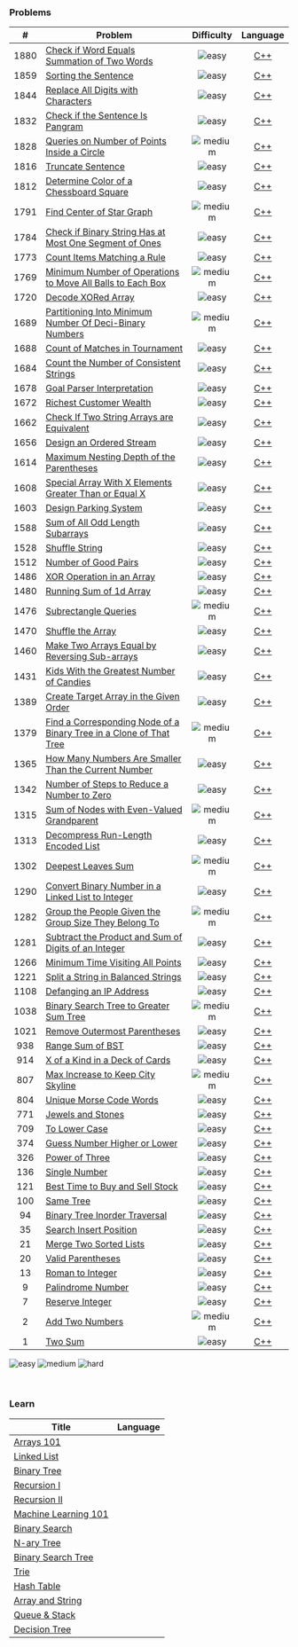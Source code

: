 ### Problems
| # | Problem | Difficulty | Language |
|:-:|-|:-:|:-:|
|1880|[Check if Word Equals Summation of Two Words](https://leetcode.com/problems/check-if-word-equals-summation-of-two-words)| ![easy](https://img.shields.io/badge/-easy-brightgreen?style=for-the-badge) | [C++](https://github.com/Knabin/LeetCode/blob/master/1801_1900/1880_check-if-word-equals-summation-of-two-words.cpp) |
|1859|[Sorting the Sentence](https://leetcode.com/problems/sorting-the-sentence)| ![easy](https://img.shields.io/badge/-easy-brightgreen?style=for-the-badge) | [C++](https://github.com/Knabin/LeetCode/blob/master/1801_1900/1859_sorting-the-sentence.cpp) |
|1844|[Replace All Digits with Characters](https://leetcode.com/problems/replace-all-digits-with-characters)| ![easy](https://img.shields.io/badge/-easy-brightgreen?style=for-the-badge) | [C++](https://github.com/Knabin/LeetCode/blob/master/1801_1900/1844_replace-all-digits-with-characters.cpp) |
|1832|[Check if the Sentence Is Pangram](https://leetcode.com/problems/check-if-the-sentence-is-pangram)| ![easy](https://img.shields.io/badge/-easy-brightgreen?style=for-the-badge) | [C++](https://github.com/Knabin/LeetCode/blob/master/1801_1900/1832_check-if-the-sentence-is-pangram.cpp) |
|1828|[Queries on Number of Points Inside a Circle](https://leetcode.com/problems/queries-on-number-of-points-inside-a-circle)| ![medium](https://img.shields.io/badge/-medium-orange?style=for-the-badge) | [C++](https://github.com/Knabin/LeetCode/blob/master/1801_1900/1828_queries-on-number-of-points-inside-a-circle.cpp) |
|1816|[Truncate Sentence](https://leetcode.com/problems/truncate-sentence)| ![easy](https://img.shields.io/badge/-easy-brightgreen?style=for-the-badge) | [C++](https://github.com/Knabin/LeetCode/blob/master/1801_1900/1816_truncate-sentence.cpp) |
|1812|[Determine Color of a Chessboard Square](https://leetcode.com/problems/determine-color-of-a-chessboard-square)| ![easy](https://img.shields.io/badge/-easy-brightgreen?style=for-the-badge) | [C++](https://github.com/Knabin/LeetCode/blob/master/1801_1900/1812_determine-color-of-a-chessboard-square.cpp) |
|1791|[Find Center of Star Graph](https://leetcode.com/problems/find-center-of-star-graph)| ![medium](https://img.shields.io/badge/-medium-orange?style=for-the-badge) | [C++](https://github.com/Knabin/LeetCode/blob/master/1701_1800/1791_find-center-of-star-graph.cpp) |
|1784|[Check if Binary String Has at Most One Segment of Ones](https://leetcode.com/problems/check-if-binary-string-has-at-most-one-segment-of-ones)| ![easy](https://img.shields.io/badge/-easy-brightgreen?style=for-the-badge) | [C++](https://github.com/Knabin/LeetCode/blob/master/1701_1800/1784_check-if-binary-string-has-at-most-one-segment-of-ones.cpp) |
|1773|[Count Items Matching a Rule](https://leetcode.com/problems/count-items-matching-a-rule)| ![easy](https://img.shields.io/badge/-easy-brightgreen?style=for-the-badge) | [C++](https://github.com/Knabin/LeetCode/blob/master/1701_1800/1773_count-items-matching-a-rule.cpp) |
|1769|[Minimum Number of Operations to Move All Balls to Each Box](https://leetcode.com/problems/minimum-number-of-operations-to-move-all-balls-to-each-box)| ![medium](https://img.shields.io/badge/-medium-orange?style=for-the-badge) | [C++](https://github.com/Knabin/LeetCode/blob/master/1701_1800/1769_minimum-number-of-operations-to-move-all-balls-to-each-box.cpp) |
|1720|[Decode XORed Array](https://leetcode.com/problems/decode-xored-array)| ![easy](https://img.shields.io/badge/-easy-brightgreen?style=for-the-badge) | [C++](https://github.com/Knabin/LeetCode/blob/master/1701_1800/1720_decode-xored-array.cpp) |
|1689|[Partitioning Into Minimum Number Of Deci-Binary Numbers](https://leetcode.com/problems/partitioning-into-minimum-number-of-deci-binary-numbers)| ![medium](https://img.shields.io/badge/-medium-orange?style=for-the-badge) | [C++](https://github.com/Knabin/LeetCode/blob/master/1601_1700/1689_partitioning-into-minimum-number-of-deci-binary-numbers.cpp) |
|1688|[Count of Matches in Tournament](https://leetcode.com/problems/count-of-matches-in-tournament)| ![easy](https://img.shields.io/badge/-easy-brightgreen?style=for-the-badge) | [C++](https://github.com/Knabin/LeetCode/blob/master/1601_1700/1688_count-of-matches-in-tournament.cpp) |
|1684|[Count the Number of Consistent Strings](https://leetcode.com/problems/count-the-number-of-consistent-strings)| ![easy](https://img.shields.io/badge/-easy-brightgreen?style=for-the-badge) | [C++](https://github.com/Knabin/LeetCode/blob/master/1601_1700/1684_count-the-number-of-consistent-strings.cpp) |
|1678|[Goal Parser Interpretation](https://leetcode.com/problems/goal-parser-interpretation)| ![easy](https://img.shields.io/badge/-easy-brightgreen?style=for-the-badge) | [C++](https://github.com/Knabin/LeetCode/blob/master/1601_1700/1678_goal-parser-interpretation.cpp) |
|1672|[Richest Customer Wealth](https://leetcode.com/problems/richest-customer-wealth)| ![easy](https://img.shields.io/badge/-easy-brightgreen?style=for-the-badge) | [C++](https://github.com/Knabin/LeetCode/blob/master/1601_1700/1672_richest-customer-wealth.cpp) |
|1662|[Check If Two String Arrays are Equivalent](https://leetcode.com/problems/check-if-two-string-arrays-are-equivalent)| ![easy](https://img.shields.io/badge/-easy-brightgreen?style=for-the-badge) | [C++](https://github.com/Knabin/LeetCode/blob/master/1601_1700/1662_check-if-two-string-arrays-are-equivalent.cpp) |
|1656|[Design an Ordered Stream](https://leetcode.com/problems/design-an-ordered-stream)| ![easy](https://img.shields.io/badge/-easy-brightgreen?style=for-the-badge) | [C++](https://github.com/Knabin/LeetCode/blob/master/1601_1700/1656_design-an-ordered-stream.cpp) |
|1614|[Maximum Nesting Depth of the Parentheses](https://leetcode.com/problems/maximum-nesting-depth-of-the-parentheses)| ![easy](https://img.shields.io/badge/-easy-brightgreen?style=for-the-badge) | [C++](https://github.com/Knabin/LeetCode/blob/master/1601_1700/1614_maximum-nesting-depth-of-the-parentheses.cpp) |
|1608|[Special Array With X Elements Greater Than or Equal X](https://leetcode.com/problems/special-array-with-x-elements-greater-than-or-equal-x)| ![easy](https://img.shields.io/badge/-easy-brightgreen?style=for-the-badge) | [C++](https://github.com/Knabin/LeetCode/blob/master/1601_1700/1608_special-array-with-x-elements-greater-than-or-equal-x.cpp) |
|1603|[Design Parking System](https://leetcode.com/problems/design-parking-system)| ![easy](https://img.shields.io/badge/-easy-brightgreen?style=for-the-badge) | [C++](https://github.com/Knabin/LeetCode/blob/master/1601_1700/1603_design-parking-system.cpp) |
|1588|[Sum of All Odd Length Subarrays](https://leetcode.com/problems/sum-of-all-odd-length-subarrays)| ![easy](https://img.shields.io/badge/-easy-brightgreen?style=for-the-badge) | [C++](https://github.com/Knabin/LeetCode/blob/master/1501_1600/1588_sum-of-all-odd-length-subarrays.cpp) |
|1528|[Shuffle String](https://leetcode.com/problems/shuffle-string)| ![easy](https://img.shields.io/badge/-easy-brightgreen?style=for-the-badge) | [C++](https://github.com/Knabin/LeetCode/blob/master/1501_1600/1528_shuffle-string.cpp) |
|1512|[Number of Good Pairs](https://leetcode.com/problems/number-of-good-pairs)| ![easy](https://img.shields.io/badge/-easy-brightgreen?style=for-the-badge) | [C++](https://github.com/Knabin/LeetCode/blob/master/1501_1600/1512_number-of-good-pairs.cpp) |
|1486|[XOR Operation in an Array](https://leetcode.com/problems/xor-operation-in-an-array)| ![easy](https://img.shields.io/badge/-easy-brightgreen?style=for-the-badge) | [C++](https://github.com/Knabin/LeetCode/blob/master/1401_1500/1486_xor-operation-in-an-array.cpp) |
|1480|[Running Sum of 1d Array](https://leetcode.com/problems/running-sum-of-1d-array)| ![easy](https://img.shields.io/badge/-easy-brightgreen?style=for-the-badge) | [C++](https://github.com/Knabin/LeetCode/blob/master/1401_1500/1480_running-sum-of-1d-array.cpp) |
|1476|[Subrectangle Queries](https://leetcode.com/problems/subrectangle-queries)| ![medium](https://img.shields.io/badge/-medium-orange?style=for-the-badge) | [C++](https://github.com/Knabin/LeetCode/blob/master/1401_1500/1476_subrectangle-queries.cpp) |
|1470|[Shuffle the Array](https://leetcode.com/problems/shuffle-the-array)| ![easy](https://img.shields.io/badge/-easy-brightgreen?style=for-the-badge) | [C++](https://github.com/Knabin/LeetCode/blob/master/1401_1500/1470_shuffle-the-array.cpp) |
|1460|[Make Two Arrays Equal by Reversing Sub-arrays](https://leetcode.com/problems/make-two-arrays-equal-by-reversing-sub-arrays)| ![easy](https://img.shields.io/badge/-easy-brightgreen?style=for-the-badge) | [C++](https://github.com/Knabin/LeetCode/blob/master/1401_1500/1460_make-two-arrays-equal-by-reversing-sub-arrays.cpp) |
|1431|[Kids With the Greatest Number of Candies](https://leetcode.com/problems/kids-with-the-greatest-number-of-candies)| ![easy](https://img.shields.io/badge/-easy-brightgreen?style=for-the-badge) | [C++](https://github.com/Knabin/LeetCode/blob/master/1401_1500/1431_kids-with-the-greatest-number-of-candies.cpp) |
|1389|[Create Target Array in the Given Order](https://leetcode.com/problems/create-target-array-in-the-given-order)| ![easy](https://img.shields.io/badge/-easy-brightgreen?style=for-the-badge) | [C++](https://github.com/Knabin/LeetCode/blob/master/1301_1400/1389_create-target-array-in-the-given-order.cpp) |
|1379|[Find a Corresponding Node of a Binary Tree in a Clone of That Tree](https://leetcode.com/problems/find-a-corresponding-node-of-a-binary-tree-in-a-clone-of-that-tree)| ![medium](https://img.shields.io/badge/-medium-orange?style=for-the-badge) | [C++](https://github.com/Knabin/LeetCode/blob/master/1301_1400/1379_find-a-corresponding-node-of-a-binary-tree-in-a-clone-of-that-tree.cpp) |
|1365|[How Many Numbers Are Smaller Than the Current Number](https://leetcode.com/problems/how-many-numbers-are-smaller-than-the-current-number)| ![easy](https://img.shields.io/badge/-easy-brightgreen?style=for-the-badge) | [C++](https://github.com/Knabin/LeetCode/blob/master/1301_1400/1365_how-many-numbers-are-smaller-than-the-current-number.cpp) |
|1342|[Number of Steps to Reduce a Number to Zero](https://leetcode.com/problems/number-of-steps-to-reduce-a-number-to-zero)| ![easy](https://img.shields.io/badge/-easy-brightgreen?style=for-the-badge) | [C++](https://github.com/Knabin/LeetCode/blob/master/1301_1400/1342_number-of-steps-to-reduce-a-number-to-zero.cpp) |
|1315|[Sum of Nodes with Even-Valued Grandparent](https://leetcode.com/problems/sum-of-nodes-with-even-valued-grandparent)| ![medium](https://img.shields.io/badge/-medium-orange?style=for-the-badge) | [C++](https://github.com/Knabin/LeetCode/blob/master/1301_1400/1315_sum-of-nodes-with-even-valued-grandparent.cpp) |
|1313|[Decompress Run-Length Encoded List](https://leetcode.com/problems/decompress-run-length-encoded-list)| ![easy](https://img.shields.io/badge/-easy-brightgreen?style=for-the-badge) | [C++](https://github.com/Knabin/LeetCode/blob/master/1301_1400/1313_decompress-run-length-encoded-list.cpp) |
|1302|[Deepest Leaves Sum](https://leetcode.com/problems/deepest-leaves-sum)| ![medium](https://img.shields.io/badge/-medium-orange?style=for-the-badge) | [C++](https://github.com/Knabin/LeetCode/blob/master/1301_1400/1302_deepest-leaves-sum.cpp) |
|1290|[Convert Binary Number in a Linked List to Integer](https://leetcode.com/problems/convert-binary-number-in-a-linked-list-to-integer)| ![easy](https://img.shields.io/badge/-easy-brightgreen?style=for-the-badge) | [C++](https://github.com/Knabin/LeetCode/blob/master/1201_1300/1290_convert-binary-number-in-a-linked-list-to-integer.cpp) |
|1282|[Group the People Given the Group Size They Belong To](https://leetcode.com/problems/group-the-people-given-the-group-size-they-belong-to)| ![medium](https://img.shields.io/badge/-medium-orange?style=for-the-badge) | [C++](https://github.com/Knabin/LeetCode/blob/master/1201_1300/1282_group-the-people-given-the-group-size-they-belong-to.cpp) |
|1281|[Subtract the Product and Sum of Digits of an Integer](https://leetcode.com/problems/subtract-the-product-and-sum-of-digits-of-an-integer)| ![easy](https://img.shields.io/badge/-easy-brightgreen?style=for-the-badge) | [C++](https://github.com/Knabin/LeetCode/blob/master/1201_1300/1281_subtract-the-product-and-sum-of-digits-of-an-integer.cpp) |
|1266|[Minimum Time Visiting All Points](https://leetcode.com/problems/minimum-time-visiting-all-points)| ![easy](https://img.shields.io/badge/-easy-brightgreen?style=for-the-badge) | [C++](https://github.com/Knabin/LeetCode/blob/master/1201_1300/1266_minimum-time-visiting-all-points.cpp) |
|1221|[Split a String in Balanced Strings](https://leetcode.com/problems/split-a-string-in-balanced-strings)| ![easy](https://img.shields.io/badge/-easy-brightgreen?style=for-the-badge) | [C++](https://github.com/Knabin/LeetCode/blob/master/1201_1300/1221_split-a-string-in-balanced-strings.cpp) |
|1108|[Defanging an IP Address](https://leetcode.com/problems/defanging-an-ip-address)| ![easy](https://img.shields.io/badge/-easy-brightgreen?style=for-the-badge) | [C++](https://github.com/Knabin/LeetCode/blob/master/1101_1200/1108_defanging-an-ip-address.cpp) |
|1038|[Binary Search Tree to Greater Sum Tree](https://leetcode.com/problems/binary-search-tree-to-greater-sum-tree)| ![medium](https://img.shields.io/badge/-medium-orange?style=for-the-badge) | [C++](https://github.com/Knabin/LeetCode/blob/master/1001_1100/1038_binary-search-tree-to-greater-sum-tree.cpp) |
|1021|[Remove Outermost Parentheses](https://leetcode.com/problems/remove-outermost-parentheses)| ![easy](https://img.shields.io/badge/-easy-brightgreen?style=for-the-badge) | [C++](https://github.com/Knabin/LeetCode/blob/master/1001_1100/1021_remove-outermost-parentheses.cpp) |
|938|[Range Sum of BST](https://leetcode.com/problems/range-sum-of-bst)| ![easy](https://img.shields.io/badge/-easy-brightgreen?style=for-the-badge) | [C++](https://github.com/Knabin/LeetCode/blob/master/0901_1000/0938_range-sum-of-bst.cpp) |
|914|[X of a Kind in a Deck of Cards](https://leetcode.com/problems/x-of-a-kind-in-a-deck-of-cards)| ![easy](https://img.shields.io/badge/-easy-brightgreen?style=for-the-badge) | [C++](https://github.com/Knabin/LeetCode/blob/master/0901_1000/0914_x-of-a-kind-in-a-deck-of-cards.cpp) |
|807|[Max Increase to Keep City Skyline](https://leetcode.com/problems/max-increase-to-keep-city-skyline)| ![medium](https://img.shields.io/badge/-medium-orange?style=for-the-badge) | [C++](https://github.com/Knabin/LeetCode/blob/master/0801_0900/0807_max-increase-to-keep-city-skyline.cpp) |
|804|[Unique Morse Code Words](https://leetcode.com/problems/unique-morse-code-words)| ![easy](https://img.shields.io/badge/-easy-brightgreen?style=for-the-badge) | [C++](https://github.com/Knabin/LeetCode/blob/master/0801_0900/0804_unique-morse-code-words.cpp) |
|771|[Jewels and Stones](https://leetcode.com/problems/jewels-and-stones)| ![easy](https://img.shields.io/badge/-easy-brightgreen?style=for-the-badge) | [C++](https://github.com/Knabin/LeetCode/blob/master/0701_0800/0771_jewels-and-stones.cpp) |
|709|[To Lower Case](https://leetcode.com/problems/to-lower-case)| ![easy](https://img.shields.io/badge/-easy-brightgreen?style=for-the-badge) | [C++](https://github.com/Knabin/LeetCode/blob/master/0701_0800/0709_to-lower-case.cpp) |
|374|[Guess Number Higher or Lower](https://leetcode.com/problems/guess-number-higher-or-lower)| ![easy](https://img.shields.io/badge/-easy-brightgreen?style=for-the-badge) | [C++](https://github.com/Knabin/LeetCode/blob/master/0301_0400/0374_guess-number-higher-or-lower.cpp) |
|326|[Power of Three](https://leetcode.com/problems/power-of-three)| ![easy](https://img.shields.io/badge/-easy-brightgreen?style=for-the-badge) | [C++](https://github.com/Knabin/LeetCode/blob/master/0301_0400/0326_power-of-three.cpp) |
|136|[Single Number](https://leetcode.com/problems/single-number)| ![easy](https://img.shields.io/badge/-easy-brightgreen?style=for-the-badge) | [C++](https://github.com/Knabin/LeetCode/blob/master/0101_0200/0136_single-number.cpp) |
|121|[Best Time to Buy and Sell Stock](https://leetcode.com/problems/best-time-to-buy-and-sell-stock)| ![easy](https://img.shields.io/badge/-easy-brightgreen?style=for-the-badge) | [C++](https://github.com/Knabin/LeetCode/blob/master/0101_0200/0121_best-time-to-buy-and-sell-stock.cpp) |
|100|[Same Tree](https://leetcode.com/problems/same-tree)| ![easy](https://img.shields.io/badge/-easy-brightgreen?style=for-the-badge) | [C++](https://github.com/Knabin/LeetCode/blob/master/0001_0100/0100_same-tree.cpp) |
|94|[Binary Tree Inorder Traversal](https://leetcode.com/problems/binary-tree-inorder-traversal)| ![easy](https://img.shields.io/badge/-easy-brightgreen?style=for-the-badge) | [C++](https://github.com/Knabin/LeetCode/blob/master/0001_0100/0094_binary-tree-inorder-traversal.cpp) |
|35|[Search Insert Position](https://leetcode.com/problems/search-insert-position)| ![easy](https://img.shields.io/badge/-easy-brightgreen?style=for-the-badge) | [C++](https://github.com/Knabin/LeetCode/blob/master/0001_0100/0035_search-insert-position.cpp) |
|21|[Merge Two Sorted Lists](https://leetcode.com/problems/merge-two-sorted-lists)| ![easy](https://img.shields.io/badge/-easy-brightgreen?style=for-the-badge) | [C++](https://github.com/Knabin/LeetCode/blob/master/0001_0100/0021_merge-two-sorted-lists.cpp) |
|20|[Valid Parentheses](https://leetcode.com/problems/valid-parentheses)| ![easy](https://img.shields.io/badge/-easy-brightgreen?style=for-the-badge) | [C++](https://github.com/Knabin/LeetCode/blob/master/0001_0100/0020_valid-parentheses.cpp) |
|13|[Roman to Integer](https://leetcode.com/problems/roman-to-integer)| ![easy](https://img.shields.io/badge/-easy-brightgreen?style=for-the-badge) | [C++](https://github.com/Knabin/LeetCode/blob/master/0001_0100/0013_roman-to-integer.cpp) |
|9|[Palindrome Number](https://leetcode.com/problems/palindrome-number)| ![easy](https://img.shields.io/badge/-easy-brightgreen?style=for-the-badge) | [C++](https://github.com/Knabin/LeetCode/blob/master/0001_0100/0009_palindrome-number.cpp) |
|7|[Reserve Integer](https://leetcode.com/problems/reverse-integer)| ![easy](https://img.shields.io/badge/-easy-brightgreen?style=for-the-badge) | [C++](https://github.com/Knabin/LeetCode/blob/master/0001_0100/0007_reverse-integer.cpp) |
|2|[Add Two Numbers](https://leetcode.com/problems/add-two-numbers)| ![medium](https://img.shields.io/badge/-medium-orange?style=for-the-badge) | [C++](https://github.com/Knabin/LeetCode/blob/master/0001_0100/0002_add-two-numbers.cpp) |
|1|[Two Sum](https://leetcode.com/problems/two-sum)| ![easy](https://img.shields.io/badge/-easy-brightgreen?style=for-the-badge) | [C++](https://github.com/Knabin/LeetCode/blob/master/0001_0100/0001_two-sum.cpp) |

![easy](https://img.shields.io/badge/-easy-brightgreen?style=for-the-badge)
![medium](https://img.shields.io/badge/-medium-orange?style=for-the-badge)
![hard](https://img.shields.io/badge/-hard-red?style=for-the-badge)

<br>

### Learn
| Title | Language |
|-|:-:|
| [Arrays 101](https://leetcode.com/explore/learn/card/fun-with-arrays/) |  |
| [Linked List](https://leetcode.com/explore/learn/card/linked-list/) |  |
| [Binary Tree](https://leetcode.com/explore/learn/card/data-structure-tree/) |  |
| [Recursion I](https://leetcode.com/explore/learn/card/recursion-i/) |  |
| [Recursion II](https://leetcode.com/explore/learn/card/recursion-ii/) |  |
| [Machine Learning 101](https://leetcode.com/explore/learn/card/machine-learning-101/) |  |
| [Binary Search](https://leetcode.com/explore/learn/card/binary-search/) |  |
| [N-ary Tree](https://leetcode.com/explore/learn/card/n-ary-tree/) |  |
| [Binary Search Tree](https://leetcode.com/explore/learn/card/introduction-to-data-structure-binary-search-tree/) |  |
| [Trie](https://leetcode.com/explore/learn/card/trie/) |  |
| [Hash Table](https://leetcode.com/explore/learn/card/hash-table/) |  |
| [Array and String](https://leetcode.com/explore/learn/card/array-and-string/) |  |
| [Queue & Stack](https://leetcode.com/explore/learn/card/queue-stack/) |  |
| [Decision Tree](https://leetcode.com/explore/learn/card/decision-tree/) |  |